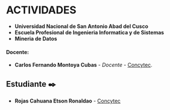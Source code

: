 # ACTIVIDADES
- **Universidad Nacional de San Antonio Abad del Cusco**
- **Escuela Profesional de Ingenieria Informatica y de Sistemas**
- **Mineria de Datos**
#### Docente:
- **Carlos Fernando Montoya Cubas** - _Docente_ - [Concytec](http://dina.concytec.gob.pe/appDirectorioCTI/VerDatosInvestigador.do;jsessionid=0a57f731d8f19e91a96dd3446392?id_investigador=19358).

## Estudiante ✒️
* **Rojas Cahuana Etson Ronaldao** - [Concytec](https://ctivitae.concytec.gob.pe/appDirectorioCTI/VerDatosInvestigador.do?id_investigador=143532)

